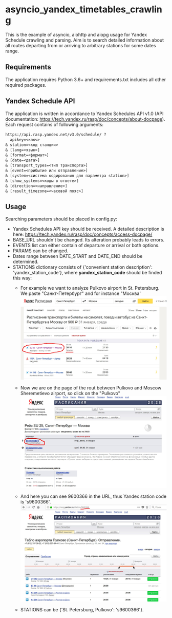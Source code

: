 # asyncio_yandex_timetables_crawling

This is the example of asyncio, aiohttp and aiopg usage for Yandex Schedule crawling and parsing. Aim is to search detailed information about all routes departing from or arriving to arbitrary stations for some dates range.
## Requirements
The application requires Python 3.6+ and requirements.txt includes all other required packages.
## Yandex Schedule API
The application is written in accordance to Yandex Schedules API v1.0 (API documentation: https://tech.yandex.ru/rasp/doc/concepts/about-docpage).
Each request contains of following arguments:
```
https://api.rasp.yandex.net/v3.0/schedule/ ?
  apikey=<ключ>
& station=<код станции>
& [lang=<язык>]
& [format=<формат>]
& [date=<дата>]
& [transport_types=<тип транспорта>]
& [event=<прибытие или отправление>]
& [system=<система кодирования для параметра station>]
& [show_systems=<коды в ответе>]
& [direction=<направление>]
& [result_timezone=<часовой пояс>]
```
## Usage
Searching parameters should be placed in config.py:
* Yandex Schedules API key should be received. A detailed description is here: <https://tech.yandex.ru/rasp/doc/concepts/access-docpage/>
* BASE_URL shouldn't be changed. Its alteration probably leads to errors.
* EVENTS list can either contain of departure or arrival or both options.
* PARAMS can be changed.
* Dates range between DATE_START and DATE_END should be determined.
* STATIONS dictionary consists of {'convenient station description': 'yandex_station_code'}, where **yandex_station_code** should be finded this way:
    * For example we want to analyze Pulkovo airport in St. Petersburg. We paste "Санкт-Петербург" and for instance "Москва'
    ![](/Screenshot_1.jpg?raw=true)
     
    * Now we are on the page of the rout between Pulkovo and Moscow Sheremetievo airport, so click on the "Pulkovo"
    ![](Screenshot_2.jpg?raw=true)
     
    * And here you can see 9600366 in the URL, thus Yandex station code is 's9600366'.
    ![](Screenshot_3.jpg?raw=true)
    * STATIONS can be {'St. Petersburg, Pulkovo': 's9600366'}.
